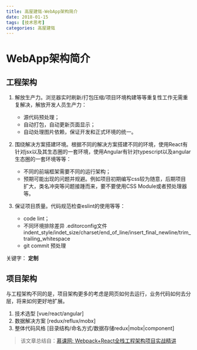```yaml
---
title: 高屋建瓴-WebApp架构简介
date: 2018-01-15
tags: [技术思考]
categories: 高屋建瓴
---
```

# WebApp架构简介

## 工程架构

1. 解放生产力。浏览器实时刷新/打包压缩/项目环境构建等等重复性工作无需重复解决，解放开发人员生产力：
    * 源代码预处理；
    * 自动打包，自动更新页面显示；
    * 自动处理图片依赖，保证开发和正式环境的统一。

2. 围绕解决方案搭建环境。根据不同的解决方案搭建不同的环境，使用React有针对jsx以及其生态圈的一套环境，使用Angular有针对typescript以及angular生态圈的一套环境等等：
    * 不同的前端框架需要不同的运行架构；
    * 预期可能出现的问题并规避。例如项目初期编写css较为随意，后期项目扩大，类名冲突等问题接踵而来，要不要使用CSS Module或者预处理器等。

3. 保证项目质量。代码规范检查eslint的使用等等：
    * code lint；
    * 不同环境排除差异 .editorconfig文件 indent_style/indet_size/charset/end_of_line/insert_final_newline/trim_trailing_whitespace
    * git commit 预处理

关键字： **定制**

## 项目架构

与工程架构不同的是，项目架构更多的考虑是网页如何去运行，业务代码如何去分层，将来如何更好地扩展。

1. 技术选型     [vue/react/angular]
2. 数据解决方案 [redux/reflux/mobx]
3. 整体代码风格 [目录结构/命名方式/数据存储redux|mobx|component]

> 该文章总结自：[慕课网: Webpack+React全栈工程架构项目实战精讲](https://coding.imooc.com/class/161.html)